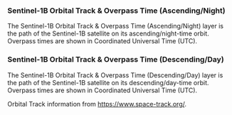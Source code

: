 ### Sentinel-1B Orbital Track & Overpass Time (Ascending/Night)
The Sentinel-1B Orbital Track & Overpass Time (Ascending/Night) layer is the path of the Sentinel-1B satellite on its ascending/night-time orbit. Overpass times are shown in Coordinated Universal Time (UTC).

### Sentinel-1B Orbital Track & Overpass Time (Descending/Day)
The Sentinel-1B Orbital Track & Overpass Time (Descending/Day) layer is the path of the Sentinel-1B satellite on its descending/day-time orbit. Overpass times are shown in Coordinated Universal Time (UTC).

Orbital Track information from <https://www.space-track.org/>.
